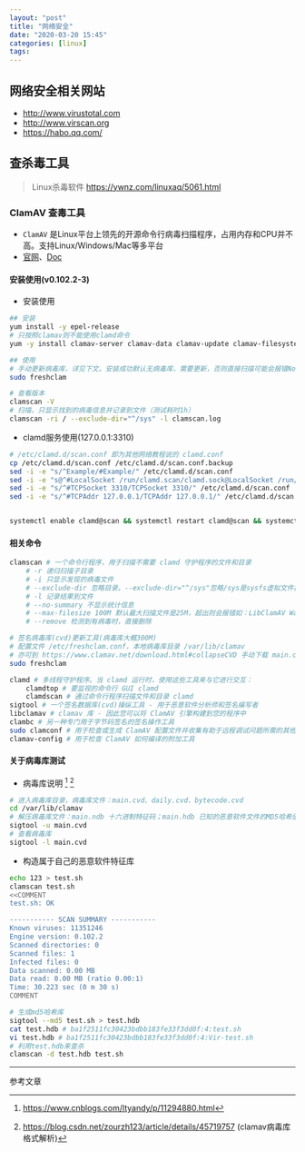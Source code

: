 ```yaml
---
layout: "post"
title: "网络安全"
date: "2020-03-20 15:45"
categories: [linux]
tags: 
---
```


## 网络安全相关网站

- http://www.virustotal.com
- http://www.virscan.org
- https://habo.qq.com/

## 查杀毒工具

> Linux杀毒软件 https://ywnz.com/linuxaq/5061.html

### ClamAV 查毒工具

- `ClamAV` 是Linux平台上领先的开源命令行病毒扫描程序，占用内存和CPU并不高。支持Linux/Windows/Mac等多平台
- [官网](http://www.clamav.net/)、[Doc](https://www.clamav.net/documents/clam-antivirus-user-manual)

#### 安装使用(v0.102.2-3)

- 安装使用

```bash
## 安装
yum install -y epel-release
# 只按照clamav则不能使用clamd命令
yum -y install clamav-server clamav-data clamav-update clamav-filesystem clamav clamav-scanner-systemd clamav-devel clamav-lib clamav-server-systemd

## 使用
# 手动更新病毒库，详见下文。安装成功默认无病毒库，需要更新，否则直接扫描可能会报错No supported database files found in /var/lib/clamav
sudo freshclam

# 查看版本
clamscan -V
# 扫描，只显示找到的病毒信息并记录到文件（测试耗时1h）
clamscan -ri / --exclude-dir="^/sys" -l clamscan.log
```
- clamd服务使用(127.0.0.1:3310)

```bash
# /etc/clamd.d/scan.conf 即为其他网络教程说的 clamd.conf
cp /etc/clamd.d/scan.conf /etc/clamd.d/scan.conf.backup
sed -i -e "s/^Example/#Example/" /etc/clamd.d/scan.conf
sed -i -e "s@^#LocalSocket /run/clamd.scan/clamd.sock@LocalSocket /run/clamd.scan/clamd.sock@" /etc/clamd.d/scan.conf
sed -i -e "s/^#TCPSocket 3310/TCPSocket 3310/" /etc/clamd.d/scan.conf
sed -i -e "s/^#TCPAddr 127.0.0.1/TCPAddr 127.0.0.1/" /etc/clamd.d/scan.conf


systemctl enable clamd@scan && systemctl restart clamd@scan && systemctl status clamd@scan
```

#### 相关命令

```bash
clamscan # 一个命令行程序，用于扫描不需要 clamd 守护程序的文件和目录
    # -r 递归扫描子目录
    # -i 只显示发现的病毒文件
    # --exclude-dir 忽略目录。--exclude-dir="^/sys"忽略/sys是sysfs虚拟文件挂载点(病毒不会感染)，否则容易报错LibClamAV Warning: fmap_readpage: pread fail: asked for 4094 bytes @ offset 2, got 0。参考 https://askubuntu.com/questions/591964/clamav-cant-read-file-error
    # -l 记录结果到文件
    # --no-summary 不显示统计信息
    # --max-filesize 100M 默认最大扫描文件是25M，超出则会报错如：LibClamAV Warning: cli_scanxz: decompress file size exceeds limits - only scanning 27262976 bytes。参考：https://superuser.com/questions/956128/what-does-this-clamav-message-mean
    # --remove 检测到有病毒时，直接删除

# 签名病毒库(cvd)更新工具(病毒库大概300M)
# 配置文件 /etc/freshclam.conf，本地病毒库目录 /var/lib/clamav
# 亦可到 https://www.clamav.net/download.html#collapseCVD 手动下载 main.cvd、daily.cvd、bytecode.cvd上传到病毒库目录目录(可使用迅雷下载)，还可搭建自己的病毒库镜像服务
sudo freshclam

clamd # 多线程守护程序。当 clamd 运行时，使用这些工具来与它进行交互：
    clamdtop # 要监视的命令行 GUI clamd
    clamdscan # 通过命令行程序扫描文件和目录 clamd
sigtool # 一个签名数据库(cvd)操纵工具 - 用于恶意软件分析师和签名编写者
libclamav # clamav 库 - 因此您可以将 ClamAV 引擎构建到您的程序中
clambc # 另一种专门用于字节码签名的签名操作工具
sudo clamconf # 用于检查或生成 ClamAV 配置文件并收集有助于远程调试问题所需的其他信息的工具
clamav-config # 用于检查 ClamAV 如何编译的附加工具
```



#### 关于病毒库测试

- 病毒库说明 [^1] [^2]

```bash
# 进入病毒库目录，病毒库文件：main.cvd、daily.cvd、bytecode.cvd
cd /var/lib/clamav
# 解压病毒库文件：main.ndb 十六进制特征码；main.hdb 已知的恶意软件文件的MD5哈希值；main.mdb Windows PE恶意软件文件的MD5哈希值
sigtool -u main.cvd
# 查看病毒库
sigtool -l main.cvd
```
- 构造属于自己的恶意软件特征库

```bash
echo 123 > test.sh
clamscan test.sh
<<COMMENT
test.sh: OK

----------- SCAN SUMMARY -----------
Known viruses: 11351246
Engine version: 0.102.2
Scanned directories: 0
Scanned files: 1
Infected files: 0
Data scanned: 0.00 MB
Data read: 0.00 MB (ratio 0.00:1)
Time: 30.223 sec (0 m 30 s)
COMMENT

# 生成md5哈希库
sigtool --md5 test.sh > test.hdb
cat test.hdb # ba1f2511fc30423bdbb183fe33f3dd0f:4:test.sh
vi test.hdb # ba1f2511fc30423bdbb183fe33f3dd0f:4:Vir-test.sh
# 利用test.hdb来查杀
clamscan -d test.hdb test.sh
```



---

参考文章

[^1]: https://www.cnblogs.com/ltyandy/p/11294880.html
[^2]: https://blog.csdn.net/zourzh123/article/details/45719757 (clamav病毒库格式解析)

